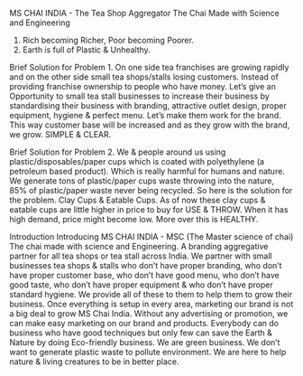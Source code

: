 MS CHAI INDIA - The Tea Shop Aggregator
The Chai Made with Science and Engineering

1. Rich becoming Richer, Poor becoming Poorer. 
2. Earth is full of Plastic & Unhealthy.

Brief Solution for Problem 1. On one side tea franchises are growing rapidly and on the other side small tea shops/stalls losing customers. Instead of providing franchise ownership to people who have money. Let’s give an Opportunity to small tea stall businesses to increase their business by standardising their business with branding, attractive outlet design, proper equipment, hygiene & perfect menu. Let’s make them work for the brand. This way customer base will be increased and as they grow with the brand, we grow. SIMPLE & CLEAR.

Brief Solution for Problem 2. We & people around us using plastic/disposables/paper cups which is coated with polyethylene (a petroleum based product). Which is really harmful for humans and nature. We generate tons of plastic/paper cups waste throwing into the nature, 85% of plastic/paper waste never being recycled. So here is the solution for the problem. Clay Cups & Eatable Cups. As of now these clay cups & eatable cups are little higher in price to buy for USE & THROW. When it has high demand, price might become low. More over this is HEALTHY.

Introduction 
	Introducing MS CHAI INDIA - MSC (The Master science of chai) The chai made with science and Engineering. A branding aggregative partner for all tea shops or tea stall across India. We partner with small businesses tea shops & stalls who don’t have proper branding, who don’t have proper customer base, who don’t have good menu, who don’t have good taste, who don’t have proper equipment & who don’t have proper standard hygiene. We provide all of these to them to help them to grow their business. Once everything is setup in every area, marketing our brand is not a big deal to grow MS Chai India. Without any advertising or promotion, we can make easy marketing on our brand and products. Everybody can do business who have good techniques but only few can save the Earth & Nature by doing Eco-friendly business.
We are green business. We don’t want to generate plastic waste to pollute environment. We are here to help nature & living creatures to be in better place.

